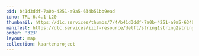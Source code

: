 ```yaml
---
pid: b41d3ddf-7a0b-4251-a9a5-634b51bb9ead
idno: TRL-6.4.1-L20
thumbnail: https://dlc.services/thumbs/7/4/b41d3ddf-7a0b-4251-a9a5-634b51bb9ead/full/400,339/0/default.jpg
manifest: https://dlc.services/iiif-resource/delft/string1string2string3/kaartenproject-2007/TRL-6.4.1-L20
order: '323'
layout: map
collection: kaartenproject
---
```


